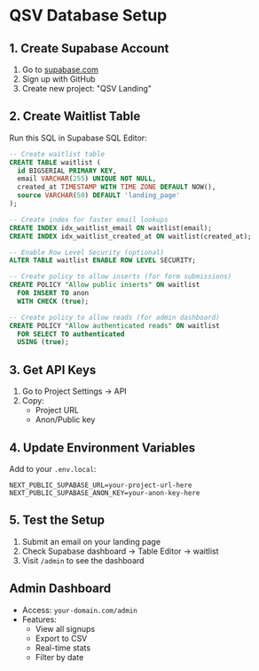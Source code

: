# QSV Database Setup

## 1. Create Supabase Account
1. Go to [supabase.com](https://supabase.com)
2. Sign up with GitHub
3. Create new project: "QSV Landing"

## 2. Create Waitlist Table
Run this SQL in Supabase SQL Editor:

```sql
-- Create waitlist table
CREATE TABLE waitlist (
  id BIGSERIAL PRIMARY KEY,
  email VARCHAR(255) UNIQUE NOT NULL,
  created_at TIMESTAMP WITH TIME ZONE DEFAULT NOW(),
  source VARCHAR(50) DEFAULT 'landing_page'
);

-- Create index for faster email lookups
CREATE INDEX idx_waitlist_email ON waitlist(email);
CREATE INDEX idx_waitlist_created_at ON waitlist(created_at);

-- Enable Row Level Security (optional)
ALTER TABLE waitlist ENABLE ROW LEVEL SECURITY;

-- Create policy to allow inserts (for form submissions)
CREATE POLICY "Allow public inserts" ON waitlist
  FOR INSERT TO anon
  WITH CHECK (true);

-- Create policy to allow reads (for admin dashboard)
CREATE POLICY "Allow authenticated reads" ON waitlist
  FOR SELECT TO authenticated
  USING (true);
```

## 3. Get API Keys
1. Go to Project Settings → API
2. Copy:
   - Project URL
   - Anon/Public key

## 4. Update Environment Variables
Add to your `.env.local`:
```
NEXT_PUBLIC_SUPABASE_URL=your-project-url-here
NEXT_PUBLIC_SUPABASE_ANON_KEY=your-anon-key-here
```

## 5. Test the Setup
1. Submit an email on your landing page
2. Check Supabase dashboard → Table Editor → waitlist
3. Visit `/admin` to see the dashboard

## Admin Dashboard
- Access: `your-domain.com/admin`
- Features:
  - View all signups
  - Export to CSV
  - Real-time stats
  - Filter by date